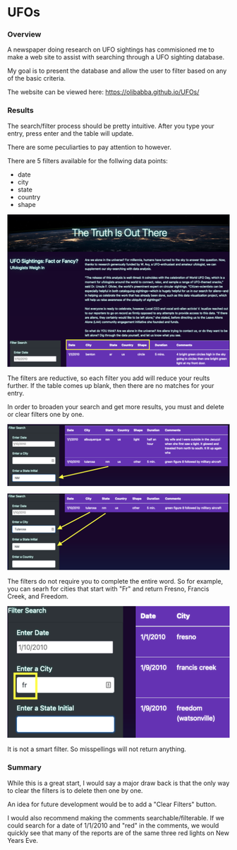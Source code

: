 # UFOs

### Overview
A newspaper doing research on UFO sightings has commisioned me to make a 
web site to assist with searching through a UFO sighting database.

My goal is to present the database and allow the user to filter based on any of the basic criteria. 

The website can be viewed here: https://olibabba.github.io/UFOs/

### Results

The search/filter process should be pretty intuitive. After you type your entry, press enter and the table will update. 

There are some peculiarties to pay attention to however.

There are 5 filters available for the follwing data points:
- date 
- city 
- state 
- country 
- shape

![Overview](https://github.com/Olibabba/UFOs/blob/main/resources/overview.png)

The filters are reductive, so each filter you add will reduce your reults further. If the table comes up blank, then there are no matches for your entry.

In order to broaden your search and get more results, you must and delete or clear filters one by one.

![One Filter](https://github.com/Olibabba/UFOs/blob/main/resources/one_filter.png)

![Two Filters](https://github.com/Olibabba/UFOs/blob/main/resources/two_filters.png)

The filters do not require you to complete the entire word. So for example, you can searh for cities that start with "Fr" and return Fresno, Francis Creek, and Freedom.

![Partial Filter](https://github.com/Olibabba/UFOs/blob/main/resources/Partial_search.png)

It is not a smart filter. So misspellings will not return anything.

### Summary

While this is a great start, I would say a major draw back is that the only way to clear the filters is to delete then one by one. 

An idea for future development would be to add a "Clear Filters" button.

I would also recommend making the comments searchable/filterable. If we could search for a date of 1/1/2010 and "red" in the comments, we would quickly see that many of the reports are of the same three red lights on New Years Eve.